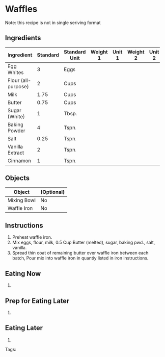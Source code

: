 # Waffles

Note: this recipe is not in single seriving format

## Ingredients

|      Ingredient         | Standard | Standard Unit | Weight 1 | Unit 1 | Weight 2 | Unit 2 |
|      ----------         | -------- | ------------- | -------- | ------ | -------- | ------ |
| Egg Whites              | 3        | Eggs          |          |        |          |        |
| Flour (all-purpose)     | 2        | Cups          |          |        |          |        |
| Milk                    | 1.75     | Cups          |          |        |          |        |
| Butter                  | 0.75     | Cups          |          |        |          |        |
| Sugar (White)           | 1        | Tbsp.         |          |        |          |        |
| Baking Powder           | 4        | Tspn.         |          |        |          |        |
| Salt                    | 0.25     | Tspn.         |          |        |          |        |
| Vanilla Extract         | 2        | Tspn.         |          |        |          |        |
| Cinnamon                | 1        | Tspn.         |          |        |          |        |

## Objects

|        Object        | (Optional) |
|        ------        | ---------- |
| Mixing Bowl          | No         |
| Waffle Iron          | No         |

## Instructions

1. Preheat waffle iron.
2. Mix eggs, flour, milk, 0.5 Cup Butter (melted), sugar, baking pwd., salt, vanilla.
3. Spread thin coat of remaining butter over waffle iron between each batch, Pour mix into waffle iron in quantiy listed in iron instructions.

## Eating Now

1. 

## Prep for Eating Later

1. 

## Eating Later

1. 

Tags: 
